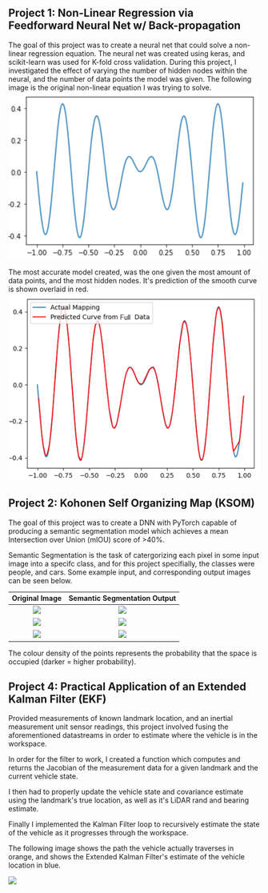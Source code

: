 ## Project 1: Non-Linear Regression via Feedforward Neural Net w/ Back-propagation
The goal of this project was to create a neural net that could solve a non-linear regression equation. The neural net was created using keras, and scikit-learn was used for K-fold cross validation. During this project, I investigated the effect of varying the number of hidden nodes within the neural, and the number of data points the model was given.
The following image is the original non-linear equation I was trying to solve. 
![](media/NLEqn.PNG)

The most accurate model created, was the one given the most amount of data points, and the most hidden nodes. It's prediction of the smooth curve is shown overlaid in red.
![](media/model.PNG)
## Project 2: Kohonen Self Organizing Map (KSOM)

The goal of this project was to create a DNN with PyTorch capable of producing a semantic segmentation model which achieves a mean Intersection over Union (mIOU) score of >40%.

Semantic Segmentation is the task of catergorizing each pixel in some input image into a specifc class, and for this project specifially, the classes were people, and cars.
Some example input, and corresponding output images can be seen below.

| Original Image  | Semantic Segmentation Output|
| :-------------: |:---------------------------:|
| ![](media/Image1.PNG) | ![](media/SegImg1.PNG)|
| ![](media/Image2.PNG) | ![](media/SegImg2.PNG)|
| ![](media/Image3.PNG) | ![](media/SegImg3.PNG)|

The colour density of the points represents the probability that the space is occupied (darker = higher probability).

## Project 4: Practical Application of an Extended Kalman Filter (EKF) 
Provided measurements of known landmark location, and an inertial measurement unit sensor readings, this project involved fusing the aforementioned datastreams in order to estimate where the vehicle is in the workspace. 

In order for the filter to work, I created a function which computes and returns the Jacobian of the measurement data for a given landmark and the current vehicle state. 

I then had to properly update the vehicle state and covariance estimate using the landmark's true location, as well as it's LiDAR rand and bearing estimate. 

Finally I implemented the Kalman Filter loop to recursively estimate the state of the vehicle as it progresses through the workspace.

The following image shows the path the vehicle actually traverses in orange, and shows the Extended Kalman Filter's estimate of the vehicle location in blue.

![](media/EKF.PNG)


